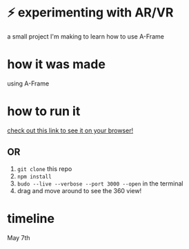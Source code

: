 # ⚡ experimenting with AR/VR
a small project I'm making to learn how to use A-Frame

# how it was made
using A-Frame

# how to run it
[check out this link to see it on your browser!](https://vivacious-rogue-fridge.glitch.me/)
## OR 
1. ```git clone``` this repo 
2. ```npm install```
3. ```budo --live --verbose --port 3000 --open``` in the terminal
4. drag and move around to see the 360 view!

# timeline
May 7th

